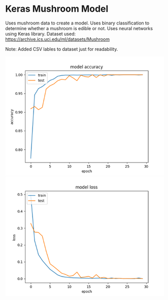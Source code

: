 # Keras Mushroom Model

Uses mushroom data to create a model. Uses binary classification to determine 
whether a mushroom is edible or not. Uses neural networks using Keras library.
Dataset used: https://archive.ics.uci.edu/ml/datasets/Mushroom
  
Note: Added CSV lables to dataset just for readability.

<img src="https://github.com/pellway/keras_mushroom_model/blob/main/accuracy.png" width="500"/> <img src="https://github.com/pellway/keras_mushroom_model/blob/main/loss.png" width="500"/>
